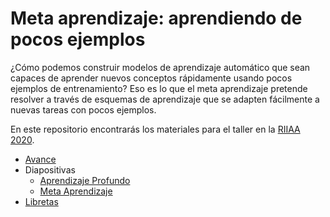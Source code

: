# Meta aprendizaje: aprendiendo de pocos ejemplos

¿Cómo podemos construir modelos de aprendizaje automático que sean capaces de aprender nuevos conceptos rápidamente usando pocos ejemplos de entrenamiento? Eso es lo que el meta aprendizaje pretende resolver a través de esquemas de aprendizaje que se adapten fácilmente a nuevas tareas con pocos ejemplos.

En este repositorio encontrarás los materiales para el taller en la [RIIAA 2020](https://riiaa.org).

- [Avance](media/avance.mp4)
- Diapositivas
  - [Aprendizaje Profundo](slides/1_intro_ap.pdf)
  - [Meta Aprendizaje](slides/2_mtl.pdf)
- [Libretas](notebooks)
